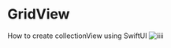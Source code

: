 # GridView
How to create collectionView using SwiftUI
![iiii](https://user-images.githubusercontent.com/62072824/102301698-57b6ed00-3f7d-11eb-9b6e-100be9ff517e.jpeg)
